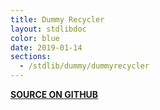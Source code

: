 ```yaml
---
title: Dummy Recycler
layout: stdlibdoc
color: blue
date: 2019-01-14
sections:
  - /stdlib/dummy/dummyrecycler
---
```


**[SOURCE ON GITHUB](https://github.com/wurstscript/WurstStdlib2/blob/master/wurst/dummy/DummyRecycler.wurst)**

